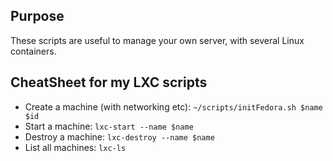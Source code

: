 Purpose
-------

These scripts are useful to manage your own server, with several Linux containers.

CheatSheet for my LXC scripts
---------------------------------

* Create a machine (with networking etc): `~/scripts/initFedora.sh $name $id`
* Start a machine: `lxc-start --name $name`
* Destroy a machine: `lxc-destroy --name $name`
* List all machines: `lxc-ls`
